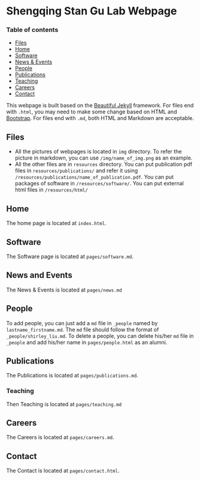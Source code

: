 # Shengqing Stan Gu Lab Webpage

### Table of contents

- [Files](#files)
- [Home](#Home)
- [Software](#software)
- [News & Events](#news_and_events)
- [People](#people)
- [Publications](#publications)
- [Teaching](#teaching)
- [Careers](#careers)
- [Contact](#contact)

This webpage is built based on the [Beautiful Jekyll](https://github.com/daattali/beautiful-jekyll#readme) framework. For files end with `.html`, you may need to make some change based on HTML and [Bootstrap](https://getbootstrap.com/). For files end with `.md`, both HTML and Markdown are acceptable.


## Files

- All the pictures of webpages is located in `img` directory. To refer the picture in markdown, you can use `/img/name_of_img.png` as an example.
- All the other files are in `resources` directory. You can put publication pdf files in `resources/publications/` and refer it using `/resources/publications/name_of_publication.pdf`. You can put packages of software in `/resources/software/`. You can put external html files in `/resources/html/`

## Home

The home page is located at `index.html`. 

## Software

The Software page is located at `pages/software.md`.

## News and Events

The News & Events is located at `pages/news.md`

## People

To add people, you can just add a `md` file in `_people` named by `lastname_firstname.md`. The `md` file should follow the format of `_people/shirley_liu.md`. To delete a people, you can delete his/her `md` file in `_people` and add his/her name in `pages/people.html` as an alumni. 

## Publications

The Publications is located at `pages/publications.md`.

### Teaching

Then Teaching is located at `pages/teaching.md`

## Careers

The Careers is located at `pages/careers.md`.

## Contact

The Contact is located at `pages/contact.html`.
